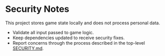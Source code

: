 # Security Notes

This project stores game state locally and does not process personal data.

- Validate all input passed to game logic.
- Keep dependencies updated to receive security fixes.
- Report concerns through the process described in the top-level [SECURITY.md](../SECURITY.md).

